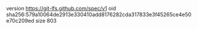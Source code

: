 version https://git-lfs.github.com/spec/v1
oid sha256:579a10064de2913e330410add8176282cda317833e3f45265ce4e50e70c209ed
size 803
